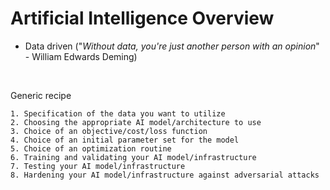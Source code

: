 # Artificial Intelligence Overview

* Data driven ("*Without data, you're just another person with an opinion*" - William Edwards Deming)

<br>

Generic recipe
```Text
1. Specification of the data you want to utilize
2. Choosing the appropriate AI model/architecture to use
3. Choice of an objective/cost/loss function
4. Choice of an initial parameter set for the model
5. Choice of an optimization routine
6. Training and validating your AI model/infrastructure
7. Testing your AI model/infrastructure
8. Hardening your AI model/infrastructure against adversarial attacks
```

